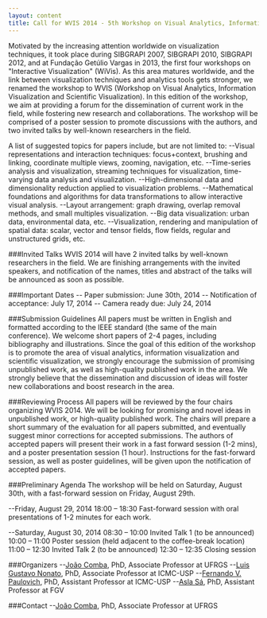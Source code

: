 ```yaml
---
layout: content
title: Call for WVIS 2014 - 5th Workshop on Visual Analytics, Information Visualization and Scientific Visualization 
---
```


Motivated by the increasing attention worldwide on visualization techniques, it took place during SIBGRAPI 2007, SIBGRAPI 2010, SIBGRAPI 2012, and at Fundação Getúlio Vargas in 2013, the first four workshops on "Interactive Visualization" (WiVis). As this area matures worldwide, and the link between visualization techniques and analytics tools gets stronger, we renamed the workshop to WVIS (Workshop on Visual Analytics, Information Visualization and Scientific Visualization).
In this edition of the workshop, we aim at providing a forum for the dissemination of current work in the field, while fostering new research and collaborations. The workshop will be comprised of a poster session to promote discussions with the authors, and two invited talks by well-known researchers in the field.

A list of suggested topics for papers include, but are not limited to:
--Visual representations and interaction techniques: focus+context, brushing and linking, coordinate multiple views, zooming, navigation, etc.
--Time-series analysis and visualization, streaming techniques for visualization, time-varying data analysis and visualization.
--High-dimensional data and dimensionality reduction applied to visualization problems.
--Mathematical foundations and algorithms for data transformations to allow interactive visual analysis.
--Layout arrangement: graph drawing, overlap removal methods, and small multiples visualization.
--Big data visualization: urban data, environmental data, etc.
--Visualization, rendering and manipulation of spatial data: scalar, vector and tensor fields, flow fields, regular and unstructured grids, etc.

###Invited Talks
WVIS 2014 will have 2 invited talks by well-known researchers in the field. We are finishing arrangements with the invited speakers, and notification of the names, titles and abstract of the talks will be announced as soon as possible.

###Important Dates
-- Paper submission: June 30th, 2014
-- Notification of acceptance: July 17, 2014
-- Camera ready due: July  24, 2014

###Submission Guidelines
All papers must be written in English and formatted according to the IEEE standard (the same of the main conference). We welcome short papers of 2-4 pages, including bibliography and illustrations. Since the goal of this edition of the workshop is to promote the area of visual analytics, information visualization and scientific visualization, we strongly encourage the submission of promising unpublished work, as well as high-quality published work in the area. We strongly believe that the dissemination and discussion of ideas will foster new collaborations and boost research in the area.

###Reviewing Process
All papers will be reviewed by the four chairs organizing WVIS 2014. We will be looking for promising and novel ideas in unpublished work, or high-quality published work. The chairs will prepare a short summary of the evaluation for all papers submitted, and eventually suggest minor corrections for accepted submissions. The authors of accepted papers will present their work in a fast forward session (1-2 mins), and a poster presentation session (1 hour). Instructions for the fast-forward session, as well as poster guidelines, will be given upon the notification of accepted papers. 

###Preliminary Agenda
The workshop will be held on Saturday, August 30th, with a fast-forward session on Friday, August 29th.

--Friday, August 29, 2014
18:00 &ndash; 18:30 Fast-forward session with oral presentations of 1-2 minutes for each work.
 
--Saturday, August 30,  2014
08:30 &ndash; 10:00 Invited Talk 1 (to be announced)
10:00 &ndash; 11:00 Poster session (held adjacent to the coffee-break location)
11:00 &ndash; 12:30 Invited Talk 2 (to be announced)
12:30 &ndash; 12:35 Closing session

###Organizers
--[João Comba](http://www.inf.ufrgs.br/~comba/), PhD, Associate Professor at UFRGS
--[Luis Gustavo Nonato](http://www.icmc.usp.br/pessoas/gnonato/), PhD, Associate Professor at ICMC-USP
--[Fernando V. Paulovich](https://sites.google.com/site/fpaulovich/Home), PhD, Assistant Professor at ICMC-USP
--[Asla Sá](http://emap.fgv.br/people/asla.sa.html), PhD, Assistant Professor at FGV

###Contact
--[João Comba](http://www.inf.ufrgs.br/~comba/), PhD, Associate Professor at UFRGS
